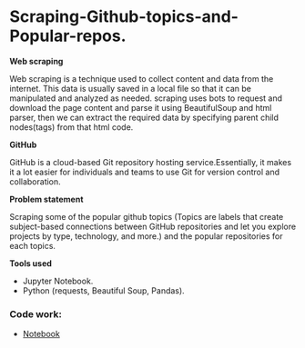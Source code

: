 # Scraping-Github-topics-and-Popular-repos.

**Web scraping**

Web scraping is a technique used to collect content and data from the internet. This data is usually saved in a local file so that it can be manipulated and analyzed as needed. scraping uses bots to request and download the page content
and parse it using BeautifulSoup and html parser, then we can extract the required data by specifying parent child nodes(tags) from that html code.

**GitHub**

GitHub is a cloud-based Git repository hosting service.Essentially, it makes it a lot easier for individuals and teams to use Git for version control and collaboration.

**Problem statement**

Scraping some of the popular github topics (Topics are labels that create subject-based connections between GitHub repositories and let you explore projects by type, technology, and more.) and the popular repositories for each topics.

**Tools used**
 * Jupyter Notebook.
 * Python (requests, Beautiful Soup, Pandas).
 
 ### Code work:
 
  * [Notebook](notebook.ipynb)
